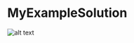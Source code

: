 # MyExampleSolution
![alt text](https://raw.githubusercontent.com/TSBowen/MyExampleSolution/master/MyExampleSolution/QuickOverview.PNG)